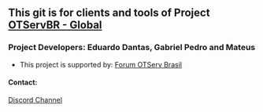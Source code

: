 ## This git is for clients and tools of Project [OTServBR - Global](https://github.com/opentibiabr/OTServBR-Global)

### Project Developers: Eduardo Dantas, Gabriel Pedro and Mateus
* This project is supported by: [Forum OTServ Brasil](https://forums.otserv.com.br/)

#### Contact:
[Discord Channel](https://discord.gg/3NxYnyV)<br>
